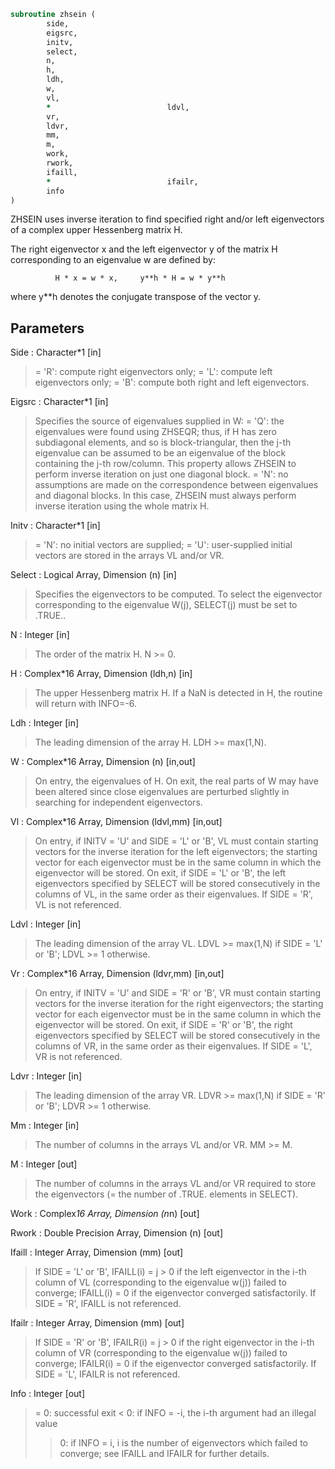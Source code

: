 ```fortran
subroutine zhsein (
		side,
		eigsrc,
		initv,
		select,
		n,
		h,
		ldh,
		w,
		vl,
		*                          ldvl,
		vr,
		ldvr,
		mm,
		m,
		work,
		rwork,
		ifaill,
		*                          ifailr,
		info
)
```

 ZHSEIN uses inverse iteration to find specified right and/or left
 eigenvectors of a complex upper Hessenberg matrix H.

 The right eigenvector x and the left eigenvector y of the matrix H
 corresponding to an eigenvalue w are defined by:

              H * x = w * x,     y**h * H = w * y**h

 where y**h denotes the conjugate transpose of the vector y.

## Parameters
Side : Character*1 [in]
> = 'R': compute right eigenvectors only;
> = 'L': compute left eigenvectors only;
> = 'B': compute both right and left eigenvectors.

Eigsrc : Character*1 [in]
> Specifies the source of eigenvalues supplied in W:
> = 'Q': the eigenvalues were found using ZHSEQR; thus, if
> H has zero subdiagonal elements, and so is
> block-triangular, then the j-th eigenvalue can be
> assumed to be an eigenvalue of the block containing
> the j-th row/column.  This property allows ZHSEIN to
> perform inverse iteration on just one diagonal block.
> = 'N': no assumptions are made on the correspondence
> between eigenvalues and diagonal blocks.  In this
> case, ZHSEIN must always perform inverse iteration
> using the whole matrix H.

Initv : Character*1 [in]
> = 'N': no initial vectors are supplied;
> = 'U': user-supplied initial vectors are stored in the arrays
> VL and/or VR.

Select : Logical Array, Dimension (n) [in]
> Specifies the eigenvectors to be computed. To select the
> eigenvector corresponding to the eigenvalue W(j),
> SELECT(j) must be set to .TRUE..

N : Integer [in]
> The order of the matrix H.  N >= 0.

H : Complex*16 Array, Dimension (ldh,n) [in]
> The upper Hessenberg matrix H.
> If a NaN is detected in H, the routine will return with INFO=-6.

Ldh : Integer [in]
> The leading dimension of the array H.  LDH >= max(1,N).

W : Complex*16 Array, Dimension (n) [in,out]
> On entry, the eigenvalues of H.
> On exit, the real parts of W may have been altered since
> close eigenvalues are perturbed slightly in searching for
> independent eigenvectors.

Vl : Complex*16 Array, Dimension (ldvl,mm) [in,out]
> On entry, if INITV = 'U' and SIDE = 'L' or 'B', VL must
> contain starting vectors for the inverse iteration for the
> left eigenvectors; the starting vector for each eigenvector
> must be in the same column in which the eigenvector will be
> stored.
> On exit, if SIDE = 'L' or 'B', the left eigenvectors
> specified by SELECT will be stored consecutively in the
> columns of VL, in the same order as their eigenvalues.
> If SIDE = 'R', VL is not referenced.

Ldvl : Integer [in]
> The leading dimension of the array VL.
> LDVL >= max(1,N) if SIDE = 'L' or 'B'; LDVL >= 1 otherwise.

Vr : Complex*16 Array, Dimension (ldvr,mm) [in,out]
> On entry, if INITV = 'U' and SIDE = 'R' or 'B', VR must
> contain starting vectors for the inverse iteration for the
> right eigenvectors; the starting vector for each eigenvector
> must be in the same column in which the eigenvector will be
> stored.
> On exit, if SIDE = 'R' or 'B', the right eigenvectors
> specified by SELECT will be stored consecutively in the
> columns of VR, in the same order as their eigenvalues.
> If SIDE = 'L', VR is not referenced.

Ldvr : Integer [in]
> The leading dimension of the array VR.
> LDVR >= max(1,N) if SIDE = 'R' or 'B'; LDVR >= 1 otherwise.

Mm : Integer [in]
> The number of columns in the arrays VL and/or VR. MM >= M.

M : Integer [out]
> The number of columns in the arrays VL and/or VR required to
> store the eigenvectors (= the number of .TRUE. elements in
> SELECT).

Work : Complex*16 Array, Dimension (n*n) [out]

Rwork : Double Precision Array, Dimension (n) [out]

Ifaill : Integer Array, Dimension (mm) [out]
> If SIDE = 'L' or 'B', IFAILL(i) = j > 0 if the left
> eigenvector in the i-th column of VL (corresponding to the
> eigenvalue w(j)) failed to converge; IFAILL(i) = 0 if the
> eigenvector converged satisfactorily.
> If SIDE = 'R', IFAILL is not referenced.

Ifailr : Integer Array, Dimension (mm) [out]
> If SIDE = 'R' or 'B', IFAILR(i) = j > 0 if the right
> eigenvector in the i-th column of VR (corresponding to the
> eigenvalue w(j)) failed to converge; IFAILR(i) = 0 if the
> eigenvector converged satisfactorily.
> If SIDE = 'L', IFAILR is not referenced.

Info : Integer [out]
> = 0:  successful exit
> < 0:  if INFO = -i, the i-th argument had an illegal value
> > 0:  if INFO = i, i is the number of eigenvectors which
> failed to converge; see IFAILL and IFAILR for further
> details.

